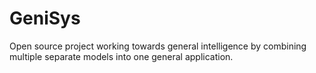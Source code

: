 # GeniSys

Open source project working towards general intelligence by combining multiple separate models into one general application.
